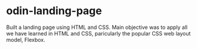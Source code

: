 # odin-landing-page
Built a landing page using HTML and CSS. Main objective was to apply all we have learned in HTML and CSS, paricularly the popular CSS web layout model, Flexbox.
